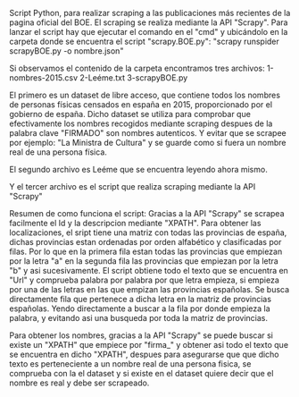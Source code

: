 Script Python, para realizar scraping a las publicaciones más recientes de la pagina oficial del BOE.
El scraping se realiza mediante la API "Scrapy".
Para lanzar el script hay que ejecutar el comando en el "cmd" y ubicándolo en la carpeta donde se encuentra el script "scrapy.BOE.py": "scrapy runspider scrapyBOE.py -o nombre.json"

Si observamos el contenido de la carpeta encontramos tres archivos:
1-nombres-2015.csv
2-Leéme.txt
3-scrapyBOE.py

El primero es un dataset de libre acceso, que contiene todos los nombres de personas físicas censados en españa en 2015, proporcionado por el gobierno de españa.
Dicho dataset se utiliza para comprobar que efectivamente los nombres recogidos mediante scraping despues de la palabra clave "FIRMADO" son nombres autenticos.
Y evitar que se scrapee por ejemplo: "La Ministra de Cultura" y se guarde como si fuera un nombre real de una persona física.

El segundo archivo es Leéme que se encuentra leyendo ahora mismo.


Y el tercer archivo es el script que realiza scraping mediante la API "Scrapy"

Resumen de como funciona el script:
Gracias a la API "Scrapy" se scrapea facilmente el Id y la descripcion mediante "XPATH".
Para obtener las localizaciones, el sript tiene una matriz con todas las provincias de españa, dichas provincias estan ordenadas por orden alfabético y clasificadas por filas.
Por lo que en la primera fila estan todas las provincias que empiezan por la letra "a" en la segunda fila las provincias que empiezan por la letra "b" y asi sucesivamente.
El script obtiene todo el texto que se encuentra en "Url" y comprueba palabra por palabra por que letra empieza, si empieza por una de las letras en las que empizan las provincias españolas.
Se busca directamente fila que pertenece a dicha letra en la matriz de provincias españolas.
Yendo directamente a buscar a la fila por donde empieza la palabra, y evitando asi una busqueda por toda la matriz de provincias.

Para obtener los nombres, gracias a la API "Scrapy" se puede buscar si existe un "XPATH" que empiece por "firma_" y obtener asi todo el texto que se encuentra en dicho "XPATH",
despues para asegurarse que que dicho texto es perteneciente a un nombre real de una persona fisica, se comprueba con la el dataset y si existe en el dataset quiere decir que el nombre es real y debe ser scrapeado.



